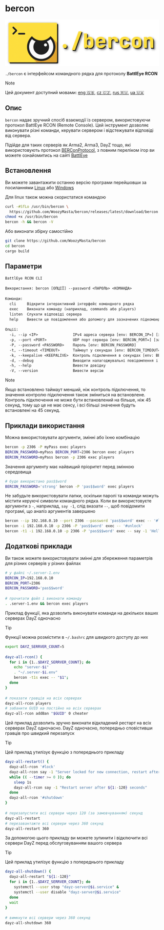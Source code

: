 # bercon

![logo][]

`./bercon` є інтерфейсом командного рядка для протоколу **BattlEye RCON**

<!-- rule: current lang, other langs sorted by alpha -->
> [!NOTE]  
> Цей документ доступний мовами:
> [eng 🇬🇧][], [cz 🇨🇿][], [rus 🇷🇺][], [ua 🇺🇦][]

## Опис

`bercon` надає зручний спосіб взаємодії із сервером, використовуючи
протокол BattlEye RCON (Remote Console).
Цей інструмент дозволяє виконувати різні команди,
керувати сервером і відстежувати відповіді від сервера.

Підійде для таких серверів як Arma2, Arma3, DayZ тощо, які використовують
протокол [BERConProtocol][], з повним переліком ігор ви можете
ознайомитись на сайті [BattlEye][]

## Встановлення

Ви можете завантажити останню версію програми перейшовши за посиланнями
[Linux] або [Windows]

Для linux також можна скористатися командою 

```bash
curl -#SfLo /usr/bin/bercon \
  https://github.com/WoozyMasta/bercon/releases/latest/download/bercon
chmod +x /usr/bin/bercon
bercon -h && bercon -V
```

Або виконати збірку самостійно

```bash
git clone https://github.com/WoozyMasta/bercon
cd bercon
cargo build
```

## Параметри

```txt
BattlEye RCON CLI

Використання: bercon [ОПЦІЇ] --password <ПАРОЛЬ> <КОМАНДА>

Команди:
  cli     Відкрити інтерактивний інтерфейс командного рядка
  exec    Виконати команду (наприклад, commands або players)
  listen  Слухати відповіді сервера
  help    Вивести це повідомлення або допомогу для зазначених підкоманд

Опції:
  -i, --ip <IP>                IPv4 адреса сервера [env: BERCON_IP=] [за замовчуванням: 127.0.0.1]
  -p, --port <PORT>            UDP порт сервера [env: BERCON_PORT=] [за замовчуванням: 2305].
  -P, --password <PASSWORD>    Пароль [env: BERCON_PASSWORD]
  -t, --timeout <TIMEOUT>      Таймаут у секундах [env: BERCON_TIMEOUT=] [за замовчуванням: 45]
  -k, --keepalive <KEEPALIVE>  Контроль підключення в секундах [env: BERCON_KEEPALIVE=] [за замовчуванням: 30]
  -d, --debug                  Виводити налагоджувальні повідомлення і дані
  -h, --help                   Вивести довідку
  -V, --version                Вивести версію
```

> [!NOTE]  
> Якщо встановлено таймаут менший, ніж контроль підключення,
> то значення контролю підключення також зміниться на встановлене.  
> Контроль підключення не може бути встановлений на більше, ніж 45 секунд, тому
> що це не має сенсу, і всі більші значення будуть встановлені на 45 секунд.

## Приклади використання

Можна використовувати аргументи, змінні або їхню комбінацію

```bash
bercon -p 2306 -P myPass exec players
BERCON_PASSWORD=myPass BERCON_PORT=2306 bercon exec players
BERCON_PASSWORD=myPass bercon -p 2306 exec players
```

Значення аргументу має найвищий пріоритет перед змінною середовища

```bash
# буде використано pas$$word
BERCON_PASSWORD='strong' bercon -P 'pas$$word' exec players
```

Не забудьте використовувати лапки, оскільки паролі та команди можуть містити
керуючі символи командного рядка.
Коли ви використовуєте аргументи з `-`, наприклад, `say -1`, слід
вказати `--`, щоб повідомити програмі, що аналіз аргументів завершено

```bash
bercon --ip 192.168.0.10 --port 2306 --password 'pas$$word' exec -- '#lock'
bercon -i 192.168.0.10 -p 2306 -P 'pas$$word' exec -- '#unlock'
bercon -t1 -i 192.168.0.10 -p 2306 -P 'pas$$$word' exec -- say -1 'Hello world!'
```

## Додаткові приклади

Ви також можете використовувати змінні для збереження параметрів для
різних серверів у різних файлах

```bash
# у файлі ~/.server-1.env
BERCON_IP=192.168.0.10
BERCON_PORT=2306
BERCON_PASSWORD='pas$$word'

# прочитати файл і виконати команду
. .server-1.env && bercon exec players
```

Приклад функції, яка дозволить виконувати команди на декількох ваших
серверах DayZ одночасно

> [!TIP]  
> Функції можна розмістити в `~/.bashrc` для швидкого доступу до них

```bash
export DAYZ_SERRVER_COUNT=5

dayz-all-rcon() {
  for i in {1..$DAYZ_SERRVER_COUNT}; do
    echo "server-$i"
    . "~/.server-$i.env"
    bercon -t1s exec -- "$1";
  done
}

# показати гравців на всіх серверах
dayz-all-rcon players
# забанити GUID на постійно на всіх серверах
dayz-all-rcon addBan "$GUID" 0 cheater
```

Цей приклад дозволить зручно виконати відкладений рестарт на всіх серверах DayZ одночасно.
DayZ одночасно, попередньо сповістивши гравців про швидкий перезапуск

> [!TIP]  
> Цей приклад утилізує функцію з попереднього прикладу

```bash
dayz-all-restart() {
  dayz-all-rcon '#lock'
  dayz-all-rcon say -1 "Server locked for new connection, restart after ${1:-120} seconds"
  while (( --timer >= 0 )); do
    sleep 1s
    dayz-all-rcon say -1 "Restart server after ${1:-120} seconds"
  done
  dayz-all-rcon '#shutdown'
}

# перезапустити всі сервери через 120 (за замовчуванням) секунд
dayz-all-restart
# перезавантажте всі сервери через 360 секунд
dayz-all-restart 360
```

За допомогою цього прикладу ви можете зупинити і відключити всі сервери DayZ
перед обслуговуванням вашого сервера

> [!TIP]  
> Цей приклад утилізує функцію з попереднього прикладу

```bash
dayz-all-shutdown() {
  dayz-all-restart "${1:-120}"
  for i in {1..$DAYZ_SERRVER_COUNT}; do
    systemctl --user stop "dayz-server@$i.service" &
    systemctl --user disable "dayz-server@$i.service"
  done
  wait
}

# вимкнути всі сервери через 360 секунд
dayz-all-shutdown 360
```

<!-- Посилання -->
[eng 🇬🇧]: ../README.md
[ua 🇺🇦]: README.ua.md
[rus 🇷🇺]: README.ru.md
[cz 🇨🇿]: README.cz.md
[logo]: ../logo.png

[Linux]: <https://github.com/WoozyMasta/bercon/releases/latest/download/bercon> "Linux x86 gcc бінарник"
[Windows]: <https://github.com/WoozyMasta/bercon/releases/latest/download/bercon> "Windows exe файл"
[BattlEye]: <https://www.battleye.com/> "BattlEye - The Anti-Cheat Gold Standard"
[BERConProtocol]: <https://www.battleye.com/downloads/BERConProtocol.txt> "Специфікація протоколу BattlEye RCON"
